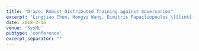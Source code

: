 ```yaml
---
title: "Draco: Robust Distributed Training against Adversaries"
excerpt: 'Lingjiao Chen, Hongyi Wang, Dimitris Papailiopoulos \[[link](http://www.sysml.cc/doc/199.pdf)\]'
date: 2018-2-16
venue: 'SysML'
pubtype: 'conference'
excerpt_separator: ""
---
```

